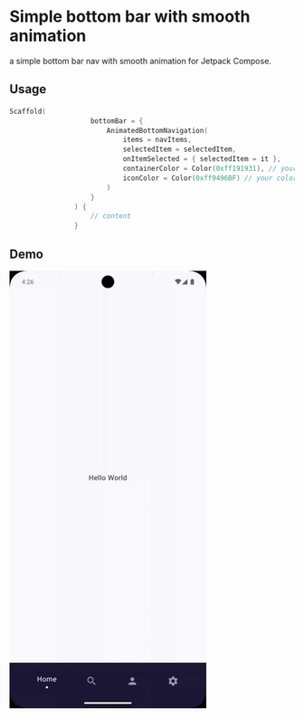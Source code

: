 # Simple bottom bar with smooth animation
a simple bottom bar nav with smooth animation for Jetpack Compose.

## Usage

```kotlin
Scaffold(
                    bottomBar = {
                        AnimatedBottomNavigation(
                            items = navItems,
                            selectedItem = selectedItem,
                            onItemSelected = { selectedItem = it },
                            containerColor = Color(0xff191931), // your color
                            iconColor = Color(0xff9496BF) // your color
                        )
                    }
                ) {
                    // content
                }
```

## Demo


![Demo GIF](https://raw.githubusercontent.com/AmirSinaRZ/ComposeDotNav/refs/heads/main/srcd/Screen_recording_20241029_162622.gif)
